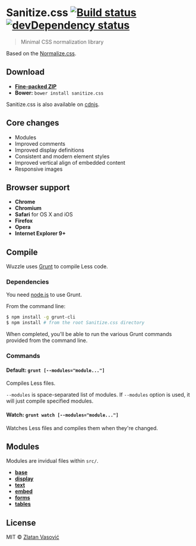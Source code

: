 # Sanitize.css [![Build status](https://travis-ci.org/ZDroid/sanitize.css.png?branch=master)](https://travis-ci.org/ZDroid/sanitize.css) [![devDependency status](https://david-dm.org/ZDroid/sanitize.css/dev-status.png?theme=shields.io)](https://david-dm.org/ZDroid/sanitize.css#info=devDependencies)

> Minimal CSS normalization library

Based on the
[Normalize.css](https://github.com/necolas/normalize.css).

## Download

* [**Fine-packed ZIP**](https://github.com/ZDroid/sanitize.css/archive/master.zip)
* **Bower:** `bower install sanitize.css`

Sanitize.css is also available on
[cdnjs](http://cdnjs.com/libraries/sanitize.css/).

## Core changes

* Modules
* Improved comments
* Improved display definitions
* Consistent and modern element styles
* Improved vertical align of embedded content
* Responsive images

## Browser support

* **Chrome**
* **Chromium**
* **Safari** for OS X and iOS
* **Firefox**
* **Opera**
* **Internet Explorer 9+**

## Compile

Wuzzle uses [Grunt](http://gruntjs.com) to compile Less code.

### Dependencies

You need [node.js](http://nodejs.org/download/) to use Grunt.

From the command line:

```bash
$ npm install -g grunt-cli
$ npm install # from the root Sanitize.css directory
```

When completed, you'll be able to run the various Grunt commands provided from
the command line.

### Commands

#### Default: `grunt [--modules="module..."]`

Compiles Less files.

`--modules` is space-separated list of modules. If `--modules` option is used,
it will just compile specified modules.

#### Watch: `grunt watch [--modules="module..."]`

Watches Less files and compiles them when they're changed.

## Modules

Modules are invidual files within `src/`.

* [**base**](https://github.com/ZDroid/sanitize.css/blob/master/src/base.less#files)
* [**display**](https://github.com/ZDroid/sanitize.css/blob/master/src/display.less#files)
* [**text**](https://github.com/ZDroid/sanitize.css/blob/master/src/text.less#files)
* [**embed**](https://github.com/ZDroid/sanitize.css/blob/master/src/embed.less#files)
* [**forms**](https://github.com/ZDroid/sanitize.css/blob/master/src/forms.less#files)
* [**tables**](https://github.com/ZDroid/sanitize.css/blob/master/src/tables.less#files)

## License

MIT &copy; [Zlatan Vasović](https://github.com/ZDroid)